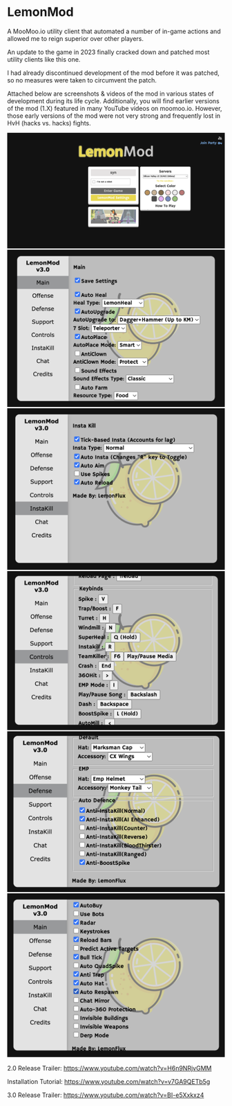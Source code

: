 # LemonMod
A MooMoo.io utility client that automated a number of in-game actions and allowed me to reign superior over other players.

An update to the game in 2023 finally cracked down and patched most utility clients like this one.

I had already discontinued development of the mod before it was patched, so no measures were taken to circumvent the patch.

Attached below are screenshots & videos of the mod in various states of development during its life cycle. Additionally, you will find earlier versions of the mod (1.X) featured in many YouTube videos on moomoo.io. However, those early versions of the mod were not very strong and frequently lost in HvH (hacks vs. hacks) fights.

![Login page](./s1.png)
![Mod screen](./s2.png)
![Mod screen](./s3.png)
![Mod screen](./s4.png)
![Mod screen](./s5.png)
![Mod screen](./s6.png)

2.0 Release Trailer: https://www.youtube.com/watch?v=H6n9NRjvGMM

Installation Tutorial: https://www.youtube.com/watch?v=v7GA9QETb5g

3.0 Release Trailer: https://www.youtube.com/watch?v=BI-e5Xxkxz4
